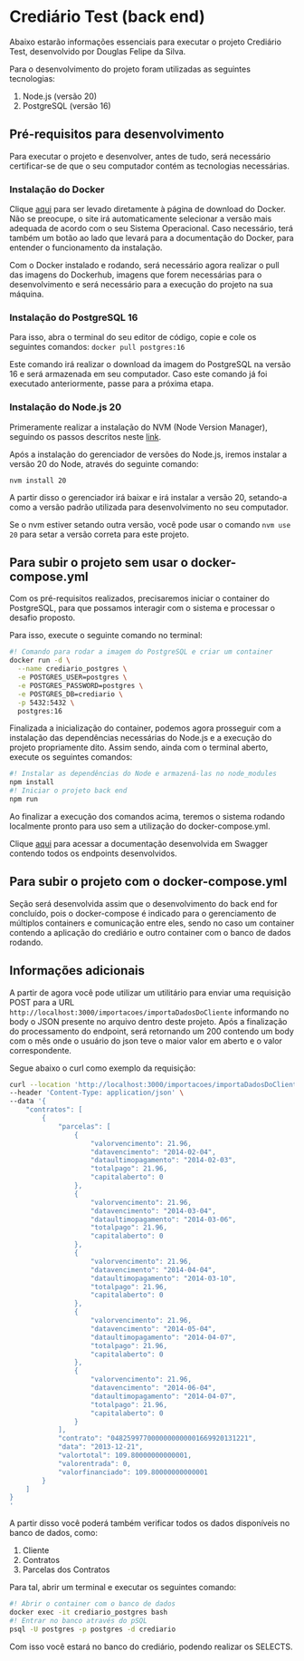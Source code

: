 # Crediário Test (back end)

Abaixo estarão informações essenciais para executar o projeto Crediário Test, desenvolvido por Douglas Felipe da Silva.

Para o desenvolvimento do projeto foram utilizadas as seguintes tecnologias:

1. Node.js (versão 20)
2. PostgreSQL (versão 16)

## Pré-requisitos para desenvolvimento

Para executar o projeto e desenvolver, antes de tudo, será necessário certificar-se de que o seu computador contém as tecnologias necessárias.

### Instalação do Docker

Clique [aqui](https://www.docker.com/get-started/) para ser levado diretamente à página de download do Docker. Não se preocupe, o site irá automaticamente selecionar a versão mais adequada de acordo com o seu Sistema Operacional. Caso necessário, terá também um botão ao lado que levará para a documentação do Docker, para entender o funcionamento da instalação.

Com o Docker instalado e rodando, será necessário agora realizar o pull das imagens do Dockerhub, imagens que forem necessárias para o desenvolvimento e será necessário para a execução do projeto na sua máquina.

### Instalação do PostgreSQL 16

Para isso, abra o terminal do seu editor de código, copie e cole os seguintes comandos:
`docker pull postgres:16`

Este comando irá realizar o download da imagem do PostgreSQL na versão 16 e será armazenada em seu computador. Caso este comando já foi executado anteriormente, passe para a próxima etapa.

### Instalação do Node.js 20

Primeramente realizar a instalação do NVM (Node Version Manager), seguindo os passos descritos neste [link](https://github.com/nvm-sh/nvm?tab=readme-ov-file#installing-and-updating).

Após a instalação do gerenciador de versões do Node.js, iremos instalar a versão 20 do Node, através do seguinte comando:

`nvm install 20`

A partir disso o gerenciador irá baixar e irá instalar a versão 20, setando-a como a versão padrão utilizada para desenvolvimento no seu computador.

Se o nvm estiver setando outra versão, você pode usar o comando `nvm use 20` para setar a versão correta para este projeto.

## Para subir o projeto sem usar o docker-compose.yml

Com os pré-requisitos realizados, precisaremos iniciar o container do PostgreSQL, para que possamos interagir com o sistema e processar o desafio proposto.

Para isso, execute o seguinte comando no terminal:

```bash
#! Comando para rodar a imagem do PostgreSQL e criar um container
docker run -d \
  --name crediario_postgres \
  -e POSTGRES_USER=postgres \
  -e POSTGRES_PASSWORD=postgres \
  -e POSTGRES_DB=crediario \
  -p 5432:5432 \
  postgres:16
```

Finalizada a inicialização do container, podemos agora prosseguir com a instalação das dependências necessárias do Node.js e a execução do projeto propriamente dito. Assim sendo, ainda com o terminal aberto, execute os seguintes comandos:

```bash
#! Instalar as dependências do Node e armazená-las no node_modules
npm install
#! Iniciar o projeto back end
npm run
```

Ao finalizar a execução dos comandos acima, teremos o sistema rodando localmente pronto para uso sem a utilização do docker-compose.yml.

Clique [aqui](http://localhost:3000/docs) para acessar a documentação desenvolvida em Swagger contendo todos os endpoints desenvolvidos.

## Para subir o projeto com o docker-compose.yml

Seção será desenvolvida assim que o desenvolvimento do back end for concluído, pois o docker-compose é indicado para o gerenciamento de múltiplos containers e comunicação entre eles, sendo no caso um container contendo a aplicação do crediário e outro container com o banco de dados rodando.

## Informações adicionais

A partir de agora você pode utilizar um utilitário para enviar uma requisição POST para a URL `http://localhost:3000/importacoes/importaDadosDoCliente` informando no body o JSON presente no arquivo dentro deste projeto. Após a finalização do processamento do endpoint, será retornando um 200 contendo um body com o mês onde o usuário do json teve o maior valor em aberto e o valor correspondente.

Segue abaixo o curl como exemplo da requisição:

```bash
curl --location 'http://localhost:3000/importacoes/importaDadosDoCliente' \
--header 'Content-Type: application/json' \
--data '{
    "contratos": [
        {
            "parcelas": [
                {
                    "valorvencimento": 21.96,
                    "datavencimento": "2014-02-04",
                    "dataultimopagamento": "2014-02-03",
                    "totalpago": 21.96,
                    "capitalaberto": 0
                },
                {
                    "valorvencimento": 21.96,
                    "datavencimento": "2014-03-04",
                    "dataultimopagamento": "2014-03-06",
                    "totalpago": 21.96,
                    "capitalaberto": 0
                },
                {
                    "valorvencimento": 21.96,
                    "datavencimento": "2014-04-04",
                    "dataultimopagamento": "2014-03-10",
                    "totalpago": 21.96,
                    "capitalaberto": 0
                },
                {
                    "valorvencimento": 21.96,
                    "datavencimento": "2014-05-04",
                    "dataultimopagamento": "2014-04-07",
                    "totalpago": 21.96,
                    "capitalaberto": 0
                },
                {
                    "valorvencimento": 21.96,
                    "datavencimento": "2014-06-04",
                    "dataultimopagamento": "2014-04-07",
                    "totalpago": 21.96,
                    "capitalaberto": 0
                }
            ],
            "contrato": "0482599770000000000001669920131221",
            "data": "2013-12-21",
            "valortotal": 109.80000000000001,
            "valorentrada": 0,
            "valorfinanciado": 109.80000000000001
        }
    ]
}
'
```

A partir disso você poderá também verificar todos os dados disponíveis no banco de dados, como:

1. Cliente
2. Contratos
3. Parcelas dos Contratos

Para tal, abrir um terminal e executar os seguintes comando:

```bash
#! Abrir o container com o banco de dados
docker exec -it crediario_postgres bash
#! Entrar no banco através do pSQL
psql -U postgres -p postgres -d crediario
```

Com isso você estará no banco do crediário, podendo realizar os SELECTS.
